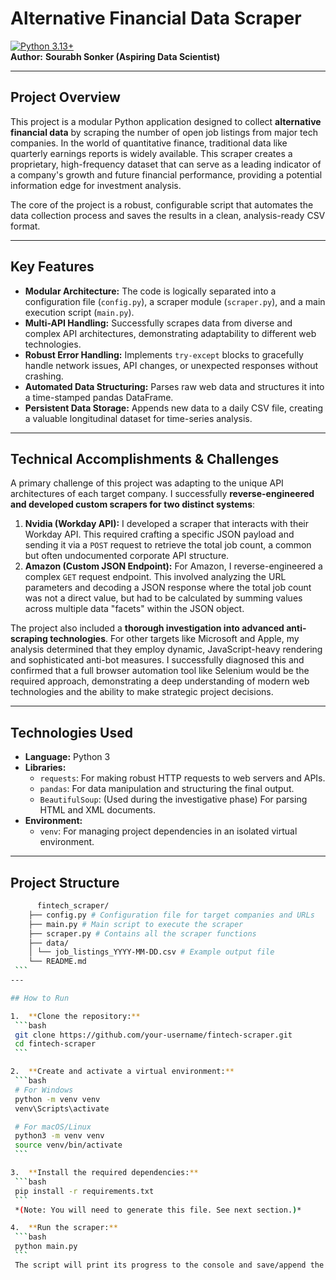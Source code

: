 # Alternative Financial Data Scraper

[![Python 3.13+](https://img.shields.io/badge/python-3.13+-blue.svg)](https://www.python.org/downloads/release/python-3100/)                                                                                                
**Author:** **Sourabh Sonker (Aspiring Data Scientist)**

---

## Project Overview

This project is a modular Python application designed to collect **alternative financial data** by scraping the number of open job listings from major tech companies. In the world of quantitative finance, traditional data like quarterly earnings reports is widely available. This scraper creates a proprietary, high-frequency dataset that can serve as a leading indicator of a company's growth and future financial performance, providing a potential information edge for investment analysis.

The core of the project is a robust, configurable script that automates the data collection process and saves the results in a clean, analysis-ready CSV format.


---

## Key Features

*   **Modular Architecture:** The code is logically separated into a configuration file (`config.py`), a scraper module (`scraper.py`), and a main execution script (`main.py`).
*   **Multi-API Handling:** Successfully scrapes data from diverse and complex API architectures, demonstrating adaptability to different web technologies.
*   **Robust Error Handling:** Implements `try-except` blocks to gracefully handle network issues, API changes, or unexpected responses without crashing.
*   **Automated Data Structuring:** Parses raw web data and structures it into a time-stamped pandas DataFrame.
*   **Persistent Data Storage:** Appends new data to a daily CSV file, creating a valuable longitudinal dataset for time-series analysis.

---

## Technical Accomplishments & Challenges

A primary challenge of this project was adapting to the unique API architectures of each target company. I successfully **reverse-engineered and developed custom scrapers for two distinct systems**:

1.  **Nvidia (Workday API):** I developed a scraper that interacts with their Workday API. This required crafting a specific JSON payload and sending it via a `POST` request to retrieve the total job count, a common but often undocumented corporate API structure.
2.  **Amazon (Custom JSON Endpoint):** For Amazon, I reverse-engineered a complex `GET` request endpoint. This involved analyzing the URL parameters and decoding a JSON response where the total job count was not a direct value, but had to be calculated by summing values across multiple data "facets" within the JSON object.

The project also included a **thorough investigation into advanced anti-scraping technologies**. For other targets like Microsoft and Apple, my analysis determined that they employ dynamic, JavaScript-heavy rendering and sophisticated anti-bot measures. I successfully diagnosed this and confirmed that a full browser automation tool like Selenium would be the required approach, demonstrating a deep understanding of modern web technologies and the ability to make strategic project decisions.

---

## Technologies Used

*   **Language:** Python 3
*   **Libraries:**
    *   `requests`: For making robust HTTP requests to web servers and APIs.
    *   `pandas`: For data manipulation and structuring the final output.
    *   `BeautifulSoup`: (Used during the investigative phase) For parsing HTML and XML documents.
*   **Environment:**
    *   `venv`: For managing project dependencies in an isolated virtual environment.

---

## Project Structure

   ```bash
         fintech_scraper/
       ├── config.py # Configuration file for target companies and URLs
       ├── main.py # Main script to execute the scraper
       ├── scraper.py # Contains all the scraper functions
       ├── data/
       │ └── job_listings_YYYY-MM-DD.csv # Example output file
       └── README.md
    ```
---

## How to Run

1.  **Clone the repository:**
    ```bash
    git clone https://github.com/your-username/fintech-scraper.git
    cd fintech-scraper
    ```

2.  **Create and activate a virtual environment:**
    ```bash
    # For Windows
    python -m venv venv
    venv\Scripts\activate

    # For macOS/Linux
    python3 -m venv venv
    source venv/bin/activate
    ```

3.  **Install the required dependencies:**
    ```bash
    pip install -r requirements.txt
    ```
    *(Note: You will need to generate this file. See next section.)*

4.  **Run the scraper:**
    ```bash
    python main.py
    ```
    The script will print its progress to the console and save/append the results to a CSV file in the `data/` directory.

